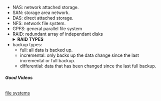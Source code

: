 - NAS: network attached storage.
- SAN: storage area network.
- DAS: direct attached storage. 
- NFS: network file system.
- GPFS: general parallel file system
- RAID: redundant array of independant disks
       <details><summary>**RAID TYPES**</summary>
    - RAID 0: striping just spread into two seperate disks
    - RAID 1: mirroring & duplicating data into 2 disks
    - RAID 5: striping with parity (3 or more disks) if we have 4 disks you can only use 3 disks and 1 will be for parity only.can handle single disk failure.r
    - RAID 6: parity is spread twice in all disks. should be able to handle double disks failure.
    - RAID 10 (0+1): 0 for striping data and 1 for duplicating it (only 50% of actual storage).
    - more is [here](https://www.youtube.com/watch?v=U-OCdTeZLac) and [here](https://www.youtube.com/watch?v=UuUgfCvt9-Q).
    - 5 vs 6: both have the same read speed however the write speed is lower in RAID 6 since it has to write 2 parities across all the disks.</details>
    - backup types:
      - full: all data is backed up.
      - incremental: only backs up the data change since the last incremental or full backup.
      - differential: data that has been changed since the last full backup.

###### **Good Videos**
[file systems](https://www.youtube.com/watch?v=KN8YgJnShPM)
